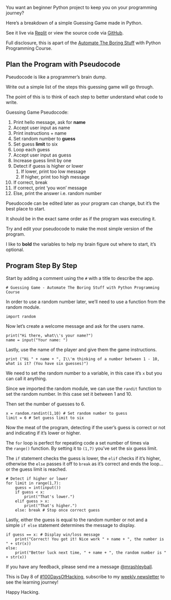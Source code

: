 You want an beginner Python project to keep you on your programming journey?

Here’s a breakdown of a simple Guessing Game made in Python.

See it live via [Replit](https://replit.com/@MrAshleyAshley/Guessing-Game-Automate-The-Boring-Stuff-Python-Programming-C#guessing_game.py) or view the source code via [GitHub](https://github.com/mrashleyball/Guessing-Game-Automate-The-Boring-Stuff-Python-Programming-Course).

Full disclosure, this is apart of the [Automate The Boring Stuff](http://automatetheboringstuff.com/) with Python Programming Course.

## **Plan the Program with Pseudocode**

Pseudocode is like a programmer’s brain dump.

Write out a simple list of the steps this guessing game will go through.

The point of this is to think of each step to better understand what code to write.

Guessing Game Pseudocode:

1. Print hello message, ask for **name**
2. Accept user input as name
3. Print instructions + name
4. Set random number to **guess**
5. Set guess **limit** to six
6. Loop each guess
7. Accept user input as guess
8. Increase guess limit by one
9. Detect if guess is higher or lower
    1. If lower, print too low message
    2. If higher, print too high message
10. If correct, break
11. If correct, print ‘you won’ message
12. Else, print the answer i.e. random number

Pseudocode can be edited later as your program can change, but it’s the best place to start.

It should be in the exact same order as if the program was executing it.

Try and edit your pseudocode to make the most simple version of the program.

I like to **bold** the variables to help my brain figure out where to start, it’s optional.

## **Program Step By Step**

Start by adding a comment using the `#` with a title to describe the app.

```
# Guessing Game - Automate The Boring Stuff with Python Programming Course
```

In order to use a random number later, we’ll need to use a function from the random module.

```
import random
```

Now let’s create a welcome message and ask for the users name.

```
print("Hi there, what\\'s your name?")
name = input("Your name: ")
```

Lastly, use the name of the player and give them the game instructions.

```
print ("Hi " + name + ", I\\'m thinking of a number between 1 - 10, what is it? (You have six guesses)")
```

We need to set the random number to a variable, in this case it’s `x` but you can call it anything.

Since we imported the random module, we can use the `randit` function to set the random number. In this case set it between 1 and 10.

Then set the number of guesses to 6.

```
x = random.randint(1,10) # Set random number to guess
limit = 6 # Set guess limit to six
```

Now the meat of the program, detecting if the user’s guess is correct or not and indicating if it’s lower or higher.

The `for` loop is perfect for repeating code a set number of times via the `range()` function. By setting it to `(1,7)` you’ve set the six guess limit.

The `if` statement checks the guess is lower, the `elif` checks if it’s higher, otherwise the `else` passes it off to `break` as it’s correct and ends the loop… or the guess limit is reached.

```
# Detect if higher or lower
for limit in range(1,7):
    guess = int(input())
    if guess < x:
        print("That's lower.")
    elif guess > x:
        print("That's higher.")
    else: break # Stop once correct guess
```

Lastly, either the guess is equal to the random number or not and a simple `if else` statement determines the message to display.

```
if guess == x: # Display win/loss message
    print("Correct! You got it! Nice work " + name + ", the number is " + str(x))
else:
    print("Better luck next time, " + name + ", the random number is " + str(x))

```

If you have any feedback, please send me a message [@mrashleyball](https://twitter.com/mrashleyball).

This is Day 8 of [#100DaysOfHacking](https://mrashleyball.com/100daysofhacking/), subscribe to my [weekly newsletter](https://go.mrash.co/newsletter) to see the learning journey!

Happy Hacking.
